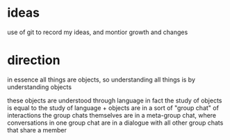 # ideas
use of git to record my ideas, and montior growth and changes

# direction
in essence all things are objects, so understanding all things is by understanding objects

these objects are understood through language
in fact the study of objects is equal to the study of language
+
objects are in a sort of "group chat" of interactions
the group chats themselves are in a meta-group chat, where conversations in one group chat are in a dialogue with all other group chats that share a member